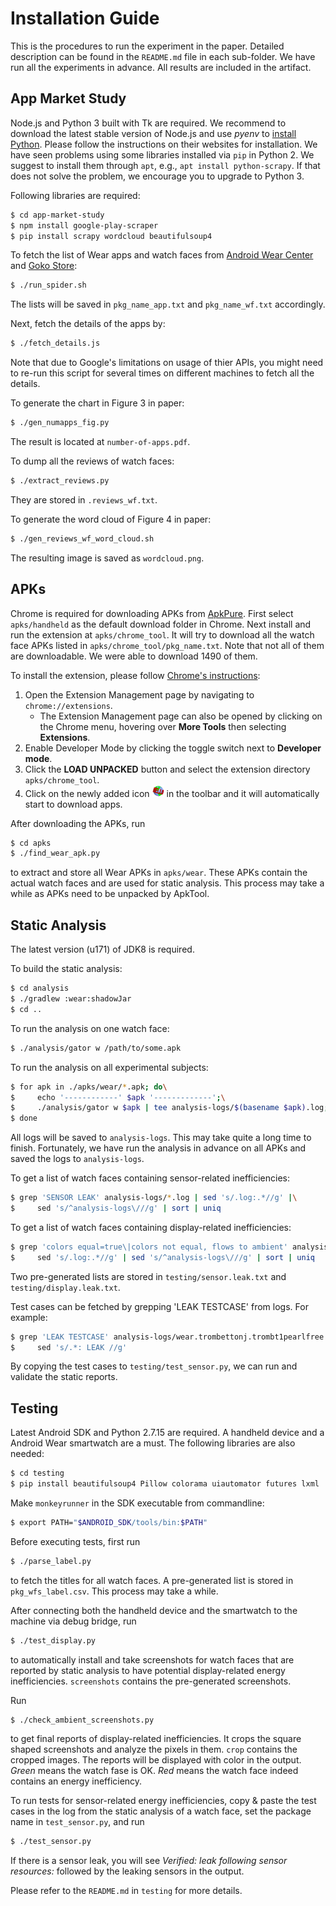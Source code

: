 # Installation Guide

This is the procedures to run the experiment in the paper. Detailed
description can be found in the `README.md` file in each sub-folder.
We have run all the experiments in advance. All results are included
in the artifact.

## App Market Study

Node.js and Python 3 built with Tk are required. We recommend to download the 
latest stable version of Node.js and use *pyenv* to
[install Python](https://github.com/pyenv/pyenv/wiki/common-build-problems).
Please follow the instructions on their websites for installation. We have
seen problems using some libraries installed via `pip` in Python 2. We suggest
to install them through `apt`, e.g., `apt install python-scrapy`.
If that does not solve the problem, we encourage
you to upgrade to Python 3.

Following libraries are required:

```bash
$ cd app-market-study
$ npm install google-play-scraper
$ pip install scrapy wordcloud beautifulsoup4
```

To fetch the list of Wear apps and watch faces from 
[Android Wear Center](http://www.androidwearcenter.com/)  and [Goko Store](https://goko.me/):

```bash
$ ./run_spider.sh
```

The lists will be saved in `pkg_name_app.txt` and `pkg_name_wf.txt` accordingly.

Next, fetch the details of the apps by:

```bash
$ ./fetch_details.js
```

Note that due to Google's limitations on usage of thier APIs, you might need to 
re-run this script for several times on different machines to fetch all the details.

To generate the chart in Figure 3 in paper:

```bash
$ ./gen_numapps_fig.py
```

The result is located at `number-of-apps.pdf`.

To dump all the reviews of watch faces:

```bash
$ ./extract_reviews.py
```

They are stored in `.reviews_wf.txt`.

To generate the word cloud of Figure 4 in paper:

```bash
$ ./gen_reviews_wf_word_cloud.sh
```

The resulting image is saved as `wordcloud.png`.

## APKs

Chrome is required for downloading APKs from [ApkPure](http://apkpure.com).
First select `apks/handheld` as the default download folder in Chrome. Next
install and run the extension at `apks/chrome_tool`. It will try to download all
the watch face APKs listed in `apks/chrome_tool/pkg_name.txt`. Note that not
all of them are downloadable. We were able to download 1490 of them.

To install the extension, please follow [Chrome's instructions](https://developer.chrome.com/extensions/getstarted):
1. Open the Extension Management page by navigating to `chrome://extensions`.
    * The Extension Management page can also be opened by clicking on the Chrome menu, hovering over **More Tools** then selecting **Extensions**.
2. Enable Developer Mode by clicking the toggle switch next to **Developer mode**.
3. Click the **LOAD UNPACKED** button and select the extension directory `apks/chrome_tool`.
4. Click on the newly added icon ![icon](apks/chrome_tool/icon.png) in the toolbar and it will automatically start to download apps.

After downloading the APKs, run

```bash
$ cd apks
$ ./find_wear_apk.py
```

to extract and store all Wear APKs in `apks/wear`. These APKs contain the
actual watch faces and are used for static analysis. This process may take a
while as APKs need to be unpacked by ApkTool.

## Static Analysis

The latest version (u171) of JDK8 is required.

To build the static analysis:

```bash
$ cd analysis
$ ./gradlew :wear:shadowJar
$ cd ..
```

To run the analysis on one watch face:

```bash
$ ./analysis/gator w /path/to/some.apk
```

To run the analysis on all experimental subjects:

```bash
$ for apk in ./apks/wear/*.apk; do\
$     echo '------------' $apk '-------------';\
$     ./analysis/gator w $apk | tee analysis-logs/$(basename $apk).log;\
$ done
```

All logs will be saved to `analysis-logs`. This may take quite a long time to
finish. Fortunately, we have run the analysis in advance on all APKs and saved
the logs to `analysis-logs`.

To get a list of watch faces containing sensor-related inefficiencies:

```bash
$ grep 'SENSOR LEAK' analysis-logs/*.log | sed 's/.log:.*//g' |\
$     sed 's/^analysis-logs\///g' | sort | uniq
```

To get a list of watch faces containing display-related inefficiencies:

```bash
$ grep 'colors equal=true\|colors not equal, flows to ambient' analysis-logs/*.log |\
$     sed 's/.log:.*//g' | sed 's/^analysis-logs\///g' | sort | uniq
```

Two pre-generated lists are stored in `testing/sensor.leak.txt` and
`testing/display.leak.txt`.

Test cases can be fetched by grepping 'LEAK TESTCASE' from logs. For example:

```bash
$ grep 'LEAK TESTCASE' analysis-logs/wear.trombettonj.trombt1pearlfree.apk.log |\
$     sed 's/.*: LEAK //g'
```

By copying the test cases to `testing/test_sensor.py`, we can run and validate the
static reports.

## Testing

Latest Android SDK and Python 2.7.15 are required. A handheld device and a
Android Wear smartwatch are a must. The following libraries are also needed:

```bash
$ cd testing
$ pip install beautifulsoup4 Pillow colorama uiautomator futures lxml
```

Make `monkeyrunner` in the SDK executable from commandline:

```bash
$ export PATH="$ANDROID_SDK/tools/bin:$PATH"
```

Before executing tests, first run

```bash
$ ./parse_label.py
```

to fetch the titles for all watch faces. A pre-generated list is stored in
`pkg_wfs_label.csv`. This process may take a while.

After connecting both the handheld device and the smartwatch to the machine
via debug bridge, run

```bash
$ ./test_display.py
```

to automatically install and take screenshots for watch faces that are reported
by static analysis to have potential display-related energy inefficiencies.
`screenshots` contains the pre-generated screenshots.

Run

```bash
$ ./check_ambient_screenshots.py
```

to get final reports of display-related inefficiencies. It crops the square shaped
screenshots and analyze the pixels in them. `crop` contains the cropped images. The
reports will be displayed with color in the output. *Green* means the watch fase is
OK. *Red* means the watch face indeed contains an energy inefficiency.

To run tests for sensor-related energy inefficiencies, copy & paste the test cases
in the log from the static analysis of a watch face, set the package name in
`test_sensor.py`, and run

```bash
$ ./test_sensor.py
```

If there is a sensor leak, you will see *Verified: leak following sensor resources:*
followed by the leaking sensors in the output.

Please refer to the `README.md` in `testing` for more details.

